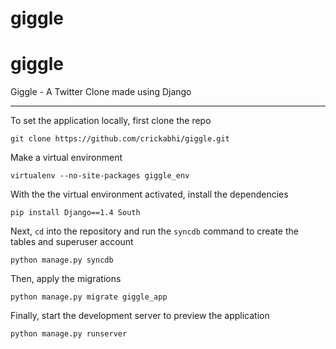 # giggle
giggle
=============

Giggle - A Twitter Clone made using Django

***

To set the application locally, first clone the repo

```  
git clone https://github.com/crickabhi/giggle.git
```

Make a virtual environment

```
virtualenv --no-site-packages giggle_env
```
  
With the the virtual environment activated, install the dependencies

```
pip install Django==1.4 South
```
  
Next, `cd` into the repository and run the `syncdb` command to create the tables and superuser account

```
python manage.py syncdb
```

Then, apply the migrations

```
python manage.py migrate giggle_app
```
  
Finally, start the development server to preview the application

```
python manage.py runserver
```

